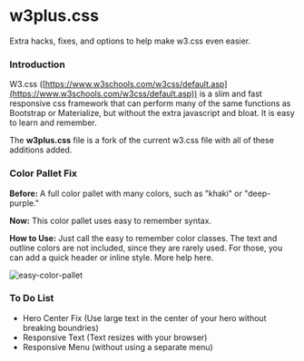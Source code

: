 # w3plus.css
Extra hacks, fixes, and options to help make w3.css even easier.

### Introduction
W3.css ([https://www.w3schools.com/w3css/default.asp](https://www.w3schools.com/w3css/default.asp)) is a slim and fast responsive css framework that can perform many of the same functions as Bootstrap or Materialize, but without the extra javascript and bloat. It is easy to learn and remember.

The **w3plus.css** file is a fork of the current w3.css file with all of these additions added.

### Color Pallet Fix
**Before:** A full color pallet with many colors, such as "khaki" or "deep-purple."

**Now:** This color pallet uses easy to remember syntax. 

**How to Use:** Just call the easy to remember color classes. The text and outline colors are not included, since they are rarely used. For those, you can add a quick header or inline style. More help here.

![easy-color-pallet](https://github.com/GracefulForm/w3.css-extras/assets/20892658/55df9680-9621-4988-909a-522feb9d465e)

### To Do List
* Hero Center Fix (Use large text in the center of your hero without breaking boundries)
* Responsive Text (Text resizes with your browser)
* Responsive Menu (without using a separate menu)


